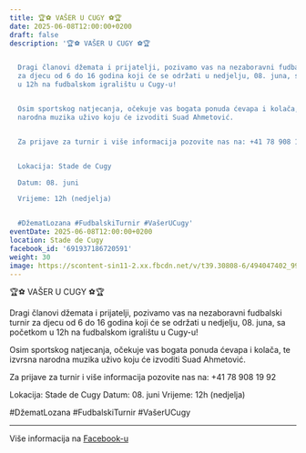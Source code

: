 ```yaml
---
title: 🏆⚽ VAŠER U CUGY ⚽🏆
date: 2025-06-08T12:00:00+0200
draft: false
description: '🏆⚽ VAŠER U CUGY ⚽🏆


  Dragi članovi džemata i prijatelji, pozivamo vas na nezaboravni fudbalski turnir
  za djecu od 6 do 16 godina koji će se održati u nedjelju, 08. juna, sa početkom
  u 12h na fudbalskom igralištu u Cugy-u!


  Osim sportskog natjecanja, očekuje vas bogata ponuda ćevapa i kolača, te izvrsna
  narodna muzika uživo koju će izvoditi Suad Ahmetović.


  Za prijave za turnir i više informacija pozovite nas na: +41 78 908 19 92


  Lokacija: Stade de Cugy

  Datum: 08. juni

  Vrijeme: 12h (nedjelja)


  #DžematLozana #FudbalskiTurnir #VašerUCugy'
eventDate: 2025-06-08T12:00:00+0200
location: Stade de Cugy
facebook_id: '691937186720591'
weight: 30
image: https://scontent-sin11-2.xx.fbcdn.net/v/t39.30808-6/494047402_999818758945390_8441447694134301818_n.jpg?_nc_cat=108&ccb=1-7&_nc_sid=9e60e4&_nc_eui2=AeGesLoKKaF6oa2sUNhupZiIDMIOkGc9hlMMwg6QZz2GU0BM6QwQCY5crHRCy0V6Mx5lcnlrhQz-xeLHg2RKSKqP&_nc_ohc=oUCISquhCtkQ7kNvwFjAkqM&_nc_oc=AdlbGcz7odlrAqI8sk9lBkQAikQy66hgqjhG7qfADYa3WRFt8xD6WJGJw7Vb8lroDaM&_nc_zt=23&_nc_ht=scontent-sin11-2.xx&edm=ABTKTjYEAAAA&_nc_gid=Y-sZ0Ik4eDujD0dnvSUhGg&oh=00_AfP6aP80BQNGpSf8Mdneqm1Zk697R8lRYtHvrQtm3Ha7Kw&oe=68667A0F
---
```


🏆⚽ VAŠER U CUGY ⚽🏆

Dragi članovi džemata i prijatelji, pozivamo vas na nezaboravni fudbalski turnir za djecu od 6 do 16 godina koji će se održati u nedjelju, 08. juna, sa početkom u 12h na fudbalskom igralištu u Cugy-u!

Osim sportskog natjecanja, očekuje vas bogata ponuda ćevapa i kolača, te izvrsna narodna muzika uživo koju će izvoditi Suad Ahmetović.

Za prijave za turnir i više informacija pozovite nas na: +41 78 908 19 92

Lokacija: Stade de Cugy
Datum: 08. juni
Vrijeme: 12h (nedjelja)

#DžematLozana #FudbalskiTurnir #VašerUCugy

---

Više informacija na [Facebook-u](https://facebook.com/events/691937186720591)